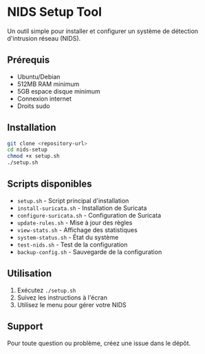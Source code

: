 # NIDS Setup Tool

Un outil simple pour installer et configurer un système de détection d'intrusion réseau (NIDS).

## Prérequis

- Ubuntu/Debian
- 512MB RAM minimum
- 5GB espace disque minimum
- Connexion internet
- Droits sudo

## Installation

```bash
git clone <repository-url>
cd nids-setup
chmod +x setup.sh
./setup.sh
```

## Scripts disponibles

- `setup.sh` - Script principal d'installation
- `install-suricata.sh` - Installation de Suricata
- `configure-suricata.sh` - Configuration de Suricata
- `update-rules.sh` - Mise à jour des règles
- `view-stats.sh` - Affichage des statistiques
- `system-status.sh` - État du système
- `test-nids.sh` - Test de la configuration
- `backup-config.sh` - Sauvegarde de la configuration

## Utilisation

1. Exécutez `./setup.sh`
2. Suivez les instructions à l'écran
3. Utilisez le menu pour gérer votre NIDS

## Support

Pour toute question ou problème, créez une issue dans le dépôt.
